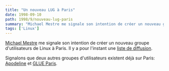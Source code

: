 ```yaml
---
title: "Un nouveau LUG à Paris"
date: 1998-09-10
path: 1998/9/nouveau-lug-paris
summary: "Michael Mestre me signale son intention de créer un nouveau groupe d'utilisateurs de Linux à Paris."
tags: ['Linux']
---
```


<P>
<A HREF="mailto:mmestre@teaser.fr">Michael Mestre</A> me signale son
intention de créer un nouveau groupe d'utilisateurs de Linux à Paris. Il y
a pour l'instant une <A HREF="http://www.teaser.fr/~mmestre/parinux.html">liste de diffusion</A>.
</P>

<P>
Signalons que deux autres groupes d'utilisateurs existent déjà sur Paris:
<A HREF="http://www.teaser.fr/~amajorel/apodeline/">Apodeline</A>
et <A HREF="http://www.mandalux.com/GLUE/">GLUE Paris</A>.
</P>


